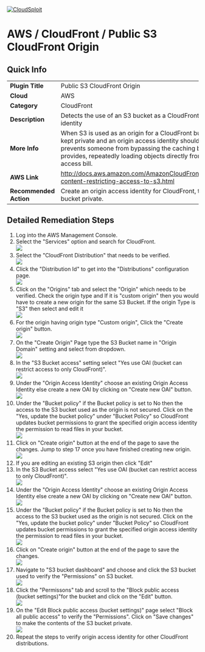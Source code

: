 [![CloudSploit](https://cloudsploit.com/img/logo-new-big-text-100.png "CloudSploit")](https://cloudsploit.com)

# AWS / CloudFront / Public S3 CloudFront Origin

## Quick Info

| | |
|-|-|
| **Plugin Title** | Public S3 CloudFront Origin |
| **Cloud** | AWS |
| **Category** | CloudFront |
| **Description** | Detects the use of an S3 bucket as a CloudFront origin without an origin access identity |
| **More Info** | When S3 is used as an origin for a CloudFront bucket, the contents should be kept private and an origin access identity should allow CloudFront access. This prevents someone from bypassing the caching benefits that CloudFront provides, repeatedly loading objects directly from S3, and amassing a large access bill. |
| **AWS Link** | http://docs.aws.amazon.com/AmazonCloudFront/latest/DeveloperGuide/private-content-restricting-access-to-s3.html |
| **Recommended Action** | Create an origin access identity for CloudFront, then make the contents of the S3 bucket private. |

## Detailed Remediation Steps
1. Log into the AWS Management Console.
2. Select the "Services" option and search for CloudFront. </br> <img src="/resources/aws/cloudfront/public-s3-cloudfront-origin/step2.png"/>
3. Select the "CloudFront Distribution" that needs to be verified.</br> <img src="/resources/aws/cloudfront/public-s3-cloudfront-origin/step3.png"/>
4. Click the "Distribution Id" to get into the "Distributions" configuration page. </br><img src="/resources/aws/cloudfront/public-s3-cloudfront-origin/step4.png"/>
5. Click on the "Origins" tab and select the "Origin" which needs to be verified. Check the origin type and If it is "custom origin" then you would have to create a new origin for the same S3 Bucket. If the origin Type is "S3" then select and edit it  </br><img src="/resources/aws/cloudfront/public-s3-cloudfront-origin/step5.png"/>
6. For the origin having origin type "Custom origin", Click the "Create origin" button.</br><img src="/resources/aws/cloudfront/public-s3-cloudfront-origin/step6.png"/>
7. On the "Create Origin" Page type the S3 Bucket name in "Origin Domain" setting and select from dropdown.</br><img src="/resources/aws/cloudfront/public-s3-cloudfront-origin/step7.png"/>
8. In the "S3 Bucket access" setting select "Yes use OAI (bucket can restrict access to only CloudFront)". </br><img src="/resources/aws/cloudfront/public-s3-cloudfront-origin/step8.png"/>
9. Under the "Origin Access Identity" choose an existing Origin Access Identity else create a new OAI by clicking on "Create new OAI" button.</br> <img src="/resources/aws/cloudfront/public-s3-cloudfront-origin/step7.png"/>
10. Under the "Bucket policy" if the Bucket policy is set to No then the access to the S3 bucket used as the origin is not secured. Click on the "Yes, update the bucket policy" under "Bucket Policy" so CloudFront updates bucket permissions to grant the specified origin access identity the permission to read files in your bucket.</br><img src="/resources/aws/cloudfront/public-s3-cloudfront-origin/step10.png"/>
11. Click on "Create origin" button at the end of the page to save the changes. Jump to step 17 once you have finished creating new origin.</br><img src="/resources/aws/cloudfront/public-s3-cloudfront-origin/step11.png"/>
12. If you are editing an existing S3 origin then click "Edit"
13. In the S3 Bucket access select "Yes use OAI (bucket can restrict access to only CloudFront)". </br><img src="/resources/aws/cloudfront/public-s3-cloudfront-origin/step8.png"/>
14. Under the "Origin Access Identity" choose an existing Origin Access Identity else create a new OAI by clicking on "Create new OAI" button.</br> <img src="/resources/aws/cloudfront/public-s3-cloudfront-origin/step7.png"/>
15. Under the "Bucket policy" if the Bucket policy is set to No then the access to the S3 bucket used as the origin is not secured. Click on the "Yes, update the bucket policy" under "Bucket Policy" so CloudFront updates bucket permissions to grant the specified origin access identity the permission to read files in your bucket.</br><img src="/resources/aws/cloudfront/public-s3-cloudfront-origin/step10.png"/>
16. Click on "Create origin" button at the end of the page to save the changes.</br><img src="/resources/aws/cloudfront/public-s3-cloudfront-origin/step11.png"/>
17. Navigate to "S3 bucket dashboard" and choose and click the S3 bucket used to verify the "Permissions" on S3 bucket.</br><img src="/resources/aws/cloudfront/public-s3-cloudfront-origin/step17.png"/>
18. Click the "Permissons" tab and scroll to the "Block public access (bucket settings)"for the bucket and click on the "Edit" button.</br><img src="/resources/aws/cloudfront/public-s3-cloudfront-origin/step18.png"/>
19. On the "Edit Block public access (bucket settings)" page select "Block all public access" to verify the "Permissions". Click on "Save changes" to make the contents of the S3 bucket private.</br><img src="/resources/aws/cloudfront/public-s3-cloudfront-origin/step19.png"/>
20. Repeat the steps to verify origin access identity for other CloudFront distributions.</br>
